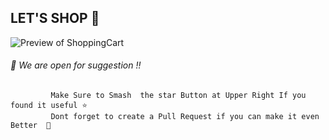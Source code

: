 ## LET'S SHOP 🛒

![Preview of ShoppingCart](https://media.giphy.com/media/axzpzT9W4wVVumhyJx/giphy.gif)











###### 🤝 We are open for suggestion !!
             Make Sure to Smash  the star Button at Upper Right If you found it useful ⭐
             Dont forget to create a Pull Request if you can make it even Better  🚀
